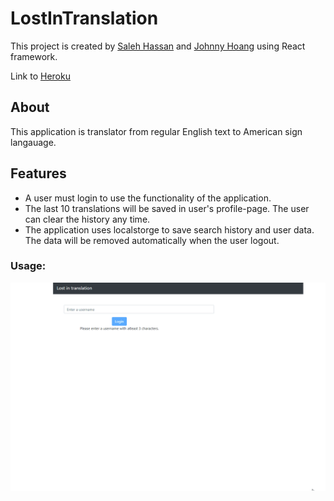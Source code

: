 # LostInTranslation

This project is created by [Saleh Hassan](https://github.com/ISaleh-Hassan) and [Johnny Hoang](https://github.com/Heso113) using React framework.

Link to [Heroku](https://lost-in-translation-oof.herokuapp.com)

## About
This application is translator from regular English text to American sign langauage. 

## Features 
-  A user must login to use the functionality of the application. 
- The last 10 translations will be saved in user's profile-page. The user can clear the history any time.
- The application uses localstorge to save search history and user data. The data will be removed automatically when the user logout.

### Usage:
![](screenshot.gif)

